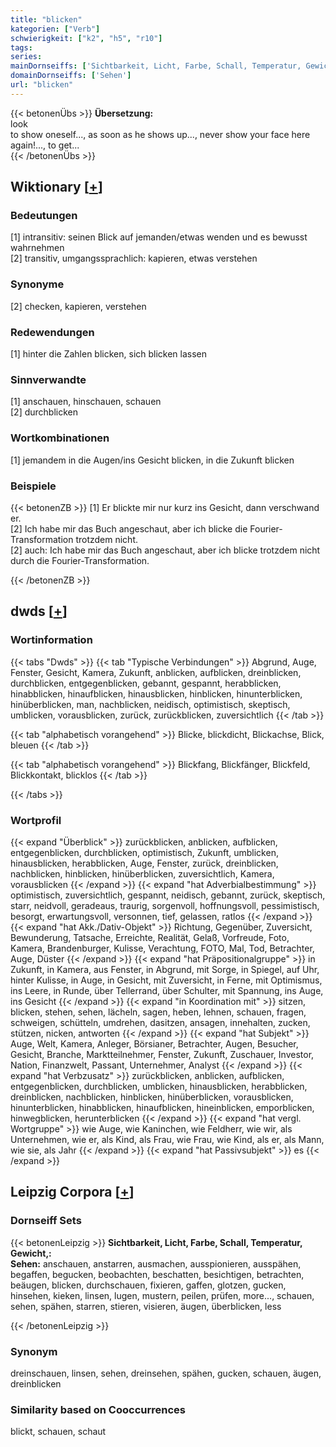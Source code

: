 ```yaml
---
title: "blicken"
kategorien: ["Verb"]
schwierigkeit: ["k2", "h5", "r10"]
tags:
series:
mainDornseiffs: ['Sichtbarkeit, Licht, Farbe, Schall, Temperatur, Gewicht,']
domainDornseiffs: ['Sehen']
url: "blicken"
---
```


{{< betonenÜbs >}}
**Übersetzung:**  
look  
to show oneself..., as soon as he shows up..., never show your face here again!..., to get...  
{{< /betonenÜbs >}}

## Wiktionary [[+](https://de.wiktionary.org/wiki/blicken)]

### Bedeutungen
[1] intransitiv: seinen Blick auf jemanden/etwas wenden und es bewusst wahrnehmen  
[2] transitiv, umgangssprachlich: kapieren, etwas verstehen  

### Synonyme
[2] checken, kapieren, verstehen  

### Redewendungen
[1] hinter die Zahlen blicken, sich blicken lassen  

### Sinnverwandte
[1] anschauen, hinschauen, schauen  
[2] durchblicken  

### Wortkombinationen
[1] jemandem in die Augen/ins Gesicht blicken, in die Zukunft blicken  

### Beispiele
{{< betonenZB >}}
[1] Er blickte mir nur kurz ins Gesicht, dann verschwand er.  
[2] Ich habe mir das Buch angeschaut, aber ich blicke die Fourier-Transformation trotzdem nicht.  
[2] auch: Ich habe mir das Buch angeschaut, aber ich blicke trotzdem nicht durch die Fourier-Transformation.  

{{< /betonenZB >}}


## dwds [[+](https://www.dwds.de/wb/blicken)]

### Wortinformation
{{< tabs "Dwds" >}}
{{< tab "Typische Verbindungen" >}}
Abgrund, Auge, Fenster, Gesicht, Kamera, Zukunft, anblicken, aufblicken, dreinblicken, durchblicken, entgegenblicken, gebannt, gespannt, herabblicken, hinabblicken, hinaufblicken, hinausblicken, hinblicken, hinunterblicken, hinüberblicken, man, nachblicken, neidisch, optimistisch, skeptisch, umblicken, vorausblicken, zurück, zurückblicken, zuversichtlich
{{< /tab >}}

{{< tab "alphabetisch vorangehend" >}}
Blicke, blickdicht, Blickachse, Blick, bleuen
{{< /tab >}}

{{< tab "alphabetisch vorangehend" >}}
Blickfang, Blickfänger, Blickfeld, Blickkontakt, blicklos
{{< /tab >}}

{{< /tabs >}}

### Wortprofil
{{< expand "Überblick" >}} zurückblicken, anblicken, aufblicken, entgegenblicken, durchblicken, optimistisch, Zukunft, umblicken, hinausblicken, herabblicken, Auge, Fenster, zurück, dreinblicken, nachblicken, hinblicken, hinüberblicken, zuversichtlich, Kamera, vorausblicken {{< /expand >}}
{{< expand "hat Adverbialbestimmung" >}} optimistisch, zuversichtlich, gespannt, neidisch, gebannt, zurück, skeptisch, starr, neidvoll, geradeaus, traurig, sorgenvoll, hoffnungsvoll, pessimistisch, besorgt, erwartungsvoll, versonnen, tief, gelassen, ratlos {{< /expand >}}
{{< expand "hat Akk./Dativ-Objekt" >}} Richtung, Gegenüber, Zuversicht, Bewunderung, Tatsache, Erreichte, Realität, Gelaß, Vorfreude, Foto, Kamera, Brandenburger, Kulisse, Verachtung, FOTO, Mal, Tod, Betrachter, Auge, Düster {{< /expand >}}
{{< expand "hat Präpositionalgruppe" >}} in Zukunft, in Kamera, aus Fenster, in Abgrund, mit Sorge, in Spiegel, auf Uhr, hinter Kulisse, in Auge, in Gesicht, mit Zuversicht, in Ferne, mit Optimismus, ins Leere, in Runde, über Tellerrand, über Schulter, mit Spannung, ins Auge, ins Gesicht {{< /expand >}}
{{< expand "in Koordination mit" >}} sitzen, blicken, stehen, sehen, lächeln, sagen, heben, lehnen, schauen, fragen, schweigen, schütteln, umdrehen, dasitzen, ansagen, innehalten, zucken, stützen, nicken, antworten {{< /expand >}}
{{< expand "hat Subjekt" >}} Auge, Welt, Kamera, Anleger, Börsianer, Betrachter, Augen, Besucher, Gesicht, Branche, Marktteilnehmer, Fenster, Zukunft, Zuschauer, Investor, Nation, Finanzwelt, Passant, Unternehmer, Analyst {{< /expand >}}
{{< expand "hat Verbzusatz" >}} zurückblicken, anblicken, aufblicken, entgegenblicken, durchblicken, umblicken, hinausblicken, herabblicken, dreinblicken, nachblicken, hinblicken, hinüberblicken, vorausblicken, hinunterblicken, hinabblicken, hinaufblicken, hineinblicken, emporblicken, hinwegblicken, herunterblicken {{< /expand >}}
{{< expand "hat vergl. Wortgruppe" >}} wie Auge, wie Kaninchen, wie Feldherr, wie wir, als Unternehmen, wie er, als Kind, als Frau, wie Frau, wie Kind, als er, als Mann, wie sie, als Jahr {{< /expand >}}
{{< expand "hat Passivsubjekt" >}} es {{< /expand >}}

## Leipzig Corpora [[+](https://corpora.uni-leipzig.de/en/res?word=blicken&corpusId=deu_newscrawl-public_2018)]

### Dornseiff Sets
{{< betonenLeipzig >}}
**Sichtbarkeit, Licht, Farbe, Schall, Temperatur, Gewicht,:**  
**Sehen:** anschauen, anstarren, ausmachen, ausspionieren, ausspähen, begaffen, begucken, beobachten, beschatten, besichtigen, betrachten, beäugen, blicken, durchschauen, fixieren, gaffen, glotzen, gucken, hinsehen, kieken, linsen, lugen, mustern, peilen, prüfen, more..., schauen, sehen, spähen, starren, stieren, visieren, äugen, überblicken, less  

{{< /betonenLeipzig >}}

### Synonym
dreinschauen, linsen, sehen, dreinsehen, spähen, gucken, schauen, äugen, dreinblicken


### Similarity based on Cooccurrences
blickt, schauen, schaut

